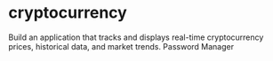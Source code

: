 # cryptocurrency
Build an application that tracks and displays real-time cryptocurrency prices, historical data, and market trends. Password Manager
